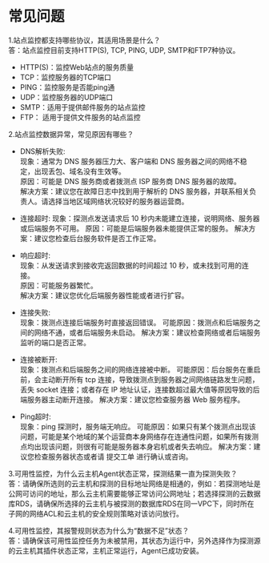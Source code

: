 # 常见问题  
1.站点监控都支持哪些协议，其适用场景是什么？  
答：站点监控目前支持HTTP(S), TCP, PING, UDP, SMTP和FTP7种协议。  
- HTTP(S)：监控Web站点的服务质量  
- TCP：监控服务器的TCP端口  
- PING：监控服务是否能ping通  
- UDP：监控服务器的UDP端口  
- SMTP：适用于提供邮件服务的站点监控  
- FTP： 适用于提供文件服务的站点监控  

2.站点监控数据异常，常见原因有哪些？

- DNS解析失败:  
现象：通常为 DNS 服务器压力大、客户端和 DNS 服务器之间的网络不稳定，出现丢包、域名没有生效等。  
原因：可能是 DNS 服务商或者拨测点 ISP 服务商 DNS 服务器的故障。  
解决方案：建议您在故障日志中找到用于解析的 DNS 服务器，并联系相关负责人。请选择当地区域网络状况较好的服务器运营商。

- 连接超时:
现象：探测点发送请求后 10 秒内未能建立连接，说明网络、服务器或后端服务不可用。
原因：可能是后端服务器未能提供正常的服务。
解决方案：建议您检查后台服务软件是否工作正常。  

- 响应超时:  
现象：从发送请求到接收完返回数据的时间超过 10 秒，或未找到可用的连接。  
原因：可能服务器繁忙。  
解决方案：建议您优化后端服务器性能或者进行扩容。  

- 连接失败:  
现象：拨测点连接后端服务时直接返回错误。
可能原因：拨测点和后端服务之间的网络不通，或者后端服务未启动。
解决方案：建议检查网络或者后端服务监听的端口是否正常。  

- 连接被断开:  
现象：拨测点和后端服务之间的网络连接被中断。
可能原因：后台服务在重启前，会主动断开所有 tcp 连接，导致拨测点到服务器之间网络链路发生问题，丢失 socket 连接；或者存在 IP 地址认证，连接数超过最大值等原因导致的后端服务器主动断开连接。
解决方案：建议您检查服务器 Web 服务程序。  

- Ping超时:  
现象：ping 探测时，服务端无响应。
可能原因：如果只有某个拨测点出现该问题，可能是某个地域的某个运营商本身网络存在连通性问题，如果所有拨测点均出现该问题，则很有可能是服务器本身宕机或者失去响应。
解决方案：建议您检查服务器状态或者请 提交工单 进行确认或咨询。  

3.可用性监控，为什么云主机Agent状态正常，探测结果一直为探测失败？  
答：请确保所选则的云主机和探测的目标地址网络是相通的，例如：若探测地址是公网可访问的地址，那么云主机需要能够正常访问公网地址；若选择探测的云数据库RDS，请确保所选择的云主机与被探测的数据库RDS在同一VPC下，同时所在子网的网络ACL和云主机的安全规则策略对该访问放行。  

4.可用性监控，其报警规则状态为什么为“数据不足”状态？  
答：请确保该可用性监控任务为未被禁用，其状态为运行中，另外选择作为探测源的云主机其插件状态正常，主机正常运行，Agent已成功安装。
